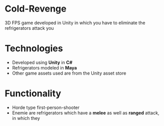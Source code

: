 # Cold-Revenge

3D FPS game developed in Unity in which you have to eliminate the refrigerators attack you

# Technologies

- Developed using **Unity** in **C#**
- Refrigerators modeled in **Maya**
- Other game assets used are from the Unity asset store

# Functionality

- Horde type first-person-shooter
- Enemie are refrigerators which have a **melee** as well as **ranged** attack, in which they 

<!--stackedit_data:
eyJoaXN0b3J5IjpbLTgyMTUxNTIzNF19
-->